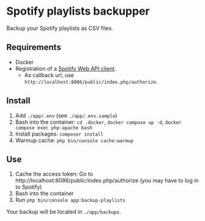 # Spotify playlists backupper

Backup your Spotify playlists as CSV files.

## Requirements

- Docker
- Registration of a [Spotify Web API client](https://developer.spotify.com/dashboard).
    - As callback url, use `http://localhost:8086/public/index.php/authorize`.

## Install

1. Add `./app/.env` (see `./app/.env.sample`)
2. Bash into the container: `cd .docker`, `docker compose up -d`, `docker compose exec php-apache bash`
3. Install packages: `composer install`
4. Warmup cache: `php bin/console cache:warmup`

## Use

1. Cache the access token: Go to http://localhost:8086/public/index.php/authorize (you may have to log in to Spotify)
2. Bash into the container
3. Run `php bin/console app:backup-playlists`

Your backup will be located in `./app/backups`.